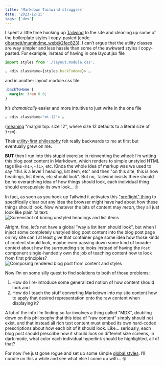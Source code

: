 ```yaml
---
title: 'Markdown Tailwind struggles'
date: '2023-12-25'
tags: ['dev']
---
```


I spent a little time hooking up [Tailwind] to the site and cleaning up some of the boilerplate
styles I copy-pasted (code: [dbarnett/mumindme_web@2fec823]). I can’t argue that the utility classes
are way simpler and less hassle than some of the awkward styles I copy-pasted. For example, instead
of having in one layout.jsx file

```jsx
import styles from './layout.module.css';

… <div className={styles.backToHome}> …
```

and in another layout.module.css file

```css
.backToHome {
  margin: 3rem 0 0;
}
```

it’s _dramatically_ easier and more intuitive to just write in the one file

```jsx
… <div className="mt-12"> …
```

([meaning](https://tailwindcss.com/docs/margin) "margin top: size 12", where size 12 defaults to a
literal size of `3rem`).

Their [utility-first philosophy](https://tailwindcss.com/docs/utility-first) felt really backwards
to me at first but eventually grew on me.

**BUT** then I run into this stupid exercise in reinventing the wheel: I’m writing this blog post
content in Markdown, which renders to simple unstyled HTML tags like `<h1>`, `<li>`, etc. Kinda the
whole idea of markup was we used to say "this is a level 1 heading, list item, etc" and then "on
this site, this is how headings, list items, etc should look". But no, Tailwind insists there should
be no overarching idea of how things should look, each individual thing should encapuslate its own
look... 🙄

In fact, as soon as you hook up Tailwind it activates this ["preflight" thing] to specifically clear
out any idea the browser might have had about how these things should look. Now whatever the bits of
content may _mean_, they all just look like plain ’ol text:
![Screenshot of boring unstyled headings and list items](/images/posts/boring_unstyled_content_500.png)

Alright, fine, let’s not have a global "way a list item should look", but when I inject some
completely unstyled blog post content into the blog post page on my site can I at least give that
container page some idea how those kinds of content should look, maybe even passing down some kind
of broader context about how the surrounding site looks instead of having the `Post` component
single-handedly own the job of teaching content how to look from first principles?
![Composing rendered blog post from content and
styles](/images/posts/composing_content_and_styles.svg)

Now I’m on some silly quest to find solutions to both of those problems:

1. How do I re-introduce some generalized notion of how content should look and
2. How do I teach the stuff converting Markdown into my site content how to apply that desired
   representation onto the raw content when displaying it?

A lot of the info I’m finding so far involves a thing called "MDX", doubling down on this philosophy
that this idea of "raw content" simply should not exist, and that instead all rich text content must
embed its own hard-coded prescriptions about how each bit of it should look.  Like… seriously, each
blog post should prescribe how it should look on different size screens, in dark mode, what color
each individual hyperlink should be highlighted, all of that?

For now I’ve just gone rogue and set up some simple [global styles]. I’ll noodle on this a while and
see what else I come up with… 🤓

[Tailwind]: https://tailwindcss.com
[dbarnett/mumindme_web@2fec823]: https://github.com/dbarnett/mumindme_web/commit/2fec823
["preflight" thing]: https://tailwindcss.com/docs/preflight
[global styles]: https://github.com/dbarnett/mumindme_web/blob/2624cde/styles/global.css
